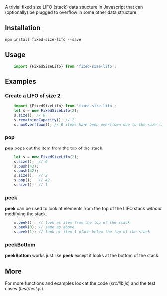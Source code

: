 A trivial fixed size LIFO (stack) data structure in Javascript that can (optionally) be
plugged to overflow in some other data structure.

## Installation

    npm install fixed-size-lifo --save

## Usage

```javascript
    import {FixedSizeLifo} from 'fixed-size-lifo';
```

## Examples

### Create a LIFO of size 2
```javascript
    import {FixedSizeLifo} from 'fixed-size-lifo';
    let s = new FixedSizeLifo(2);
    s.size(); // 0
    s.remainingCapacity(); // 2
    s.numOverflown(); // 0 items have been overflown due to the size limit
```

### pop

**pop** pops out the item from the top of the stack:
```javascript
    let s = new FixedSizeLifo(2);
    s.size();  // 0
    s.push(43);
    s.push(42);     
    s.size();  // 2
    s.pop();   // 42
    s.size();  // 1
```
### peek 

**peek** can be used to look at elements from the top of the LIFO stack *without* modifying
the stack.

```javascript
    s.peek();  // look at item from the top of the stack
    s.peek(0); // same as above
    s.peek(1); // look at item 1 place below the top of the stack

```

### peekBottom

**peekBottom** works just like **peek** except it looks at the bottom of the stack.


## More

For more functions and examples look at the code (*src/lib.js*) and the test cases (*test/test.js*).

